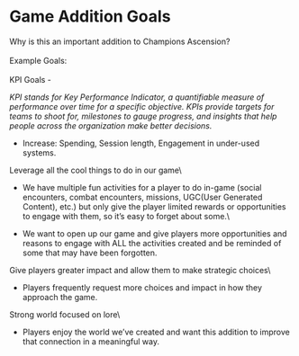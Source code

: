 # Game Addition Goals

Why is this an important addition to Champions Ascension?\
\
Example Goals:\
\
KPI Goals -

_KPI stands for Key Performance Indicator, a quantifiable measure of performance over time for a specific objective. KPIs provide targets for teams to shoot for, milestones to gauge progress, and insights that help people across the organization make better decisions._

* Increase: Spending, Session length, Engagement in under-used systems.

Leverage all the cool things to do in our game\


* We have multiple fun activities for a player to do in-game (social encounters, combat encounters, missions, UGC(User Generated Content), etc.) but only give the player limited rewards or opportunities to engage with them, so it’s easy to forget about some.\

* We want to open up our game and give players more opportunities and reasons to engage with ALL the activities created and be reminded of some that may have been forgotten.

Give players greater impact and allow them to make strategic choices\


* Players frequently request more choices and impact in how they approach the game.

Strong world focused on lore\


* Players enjoy the world we’ve created and want this addition to improve that connection in a meaningful way.
